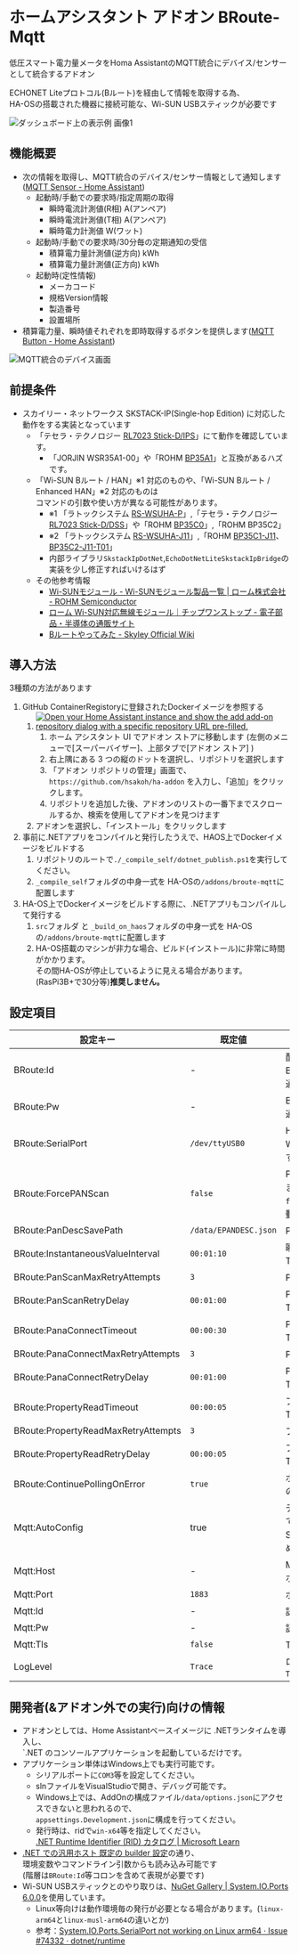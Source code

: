 # ホームアシスタント アドオン BRoute-Mqtt
低圧スマート電力量メータをHoma AssistantのMQTT統合にデバイス/センサーとして統合するアドオン

ECHONET Liteプロトコル(Bルート)を経由して情報を取得する為、<br>
HA-OSの搭載された機器に接続可能な、Wi-SUN USBスティックが必要です

![ダッシュボード上の表示例 画像1](_images/01.png)

## 機能概要
* 次の情報を取得し、MQTT統合のデバイス/センサー情報として通知します([MQTT Sensor - Home Assistant](https://www.home-assistant.io/integrations/sensor.mqtt/))
  * 起動時/手動での要求時/指定周期の取得
    * 瞬時電流計測値(R相) A(アンペア)
    * 瞬時電流計測値(T相) A(アンペア)
    * 瞬時電力計測値 W(ワット)
  * 起動時/手動での要求時/30分毎の定期通知の受信
    * 積算電力量計測値(逆方向) kWh
    * 積算電力量計測値(正方向) kWh
  * 起動時(定性情報)
    * メーカコード
    * 規格Version情報
    * 製造番号
    * 設置場所
* 積算電力量、瞬時値それぞれを即時取得するボタンを提供します([MQTT Button - Home Assistant](https://www.home-assistant.io/integrations/button.mqtt/))

![MQTT統合のデバイス画面](_images/02.png)

## 前提条件
* スカイリー・ネットワークス SKSTACK-IP(Single-hop Edition) に対応した動作をする実装となっています
    * 「テセラ・テクノロジー [RL7023 Stick-D/IPS](https://www.tessera.co.jp/product/rfmodul/rl7023stick-d_ips.html)」にて動作を確認しています。
        * 「JORJIN WSR35A1-00」や「ROHM [BP35A1](https://www.rohm.co.jp/products/wireless-communication/specified-low-power-radio-modules/bp35a1-product)」と互換があるハズです。
   * 「Wi-SUN Bルート / HAN」※1 対応のものや、「Wi-SUN Bルート /
Enhanced HAN」※2 対応のものは<br>コマンドの引数や使い方が異なる可能性があります。
      * ※1 「ラトックシステム [RS-WSUHA-P](https://www.ratocsystems.com/products/wisun/usb-wisun/rs-wsuha/)」,「テセラ・テクノロジー [RL7023 Stick-D/DSS](https://www.tessera.co.jp/product/rfmodul/rl7023stick-d_dss.html)」や「ROHM [BP35C0](https://www.rohm.co.jp/products/wireless-communication/specified-low-power-radio-modules/bp35c0-product)」,「ROHM BP35C2」
      * ※2 「ラトックシステム [RS-WSUHA-J11](https://www.ratocsystems.com/products/wisun/usb-wisun/rs-wsuha/)」,「ROHM [BP35C1-J11](https://www.rohm.co.jp/products/wireless-communication/specified-low-power-radio-modules/bp35c0-j11-product)、[BP35C2-J11-T01](https://www.rohm.co.jp/products/wireless-communication/specified-low-power-radio-modules/bp35c0-j11-product)」
      * 内部ライブラリ`SkstackIpDotNet`,`EchoDotNetLiteSkstackIpBridge`の実装を少し修正すればいけるはず
   * その他参考情報
       * [Wi-SUNモジュール - Wi-SUNモジュール製品一覧 | ローム株式会社 - ROHM Semiconductor](https://www.rohm.co.jp/products/wireless-communication/specified-low-power-radio-modules#anc-01)
       * [ローム Wi-SUN対応無線モジュール｜チップワンストップ - 電子部品・半導体の通販サイト](https://www.chip1stop.com/sp/products/rohm_wi-sun-module)
       * [Bルートやってみた - Skyley Official Wiki](https://www.skyley.com/wiki/index.php?B%E3%83%AB%E3%83%BC%E3%83%88%E3%82%84%E3%81%A3%E3%81%A6%E3%81%BF%E3%81%9F)

## 導入方法

3種類の方法があります

1. GitHub ContainerRegistoryに登録されたDockerイメージを参照する
    1. [![Open your Home Assistant instance and show the add add-on repository dialog with a specific repository URL pre-filled.](https://my.home-assistant.io/badges/supervisor_add_addon_repository.svg)](https://my.home-assistant.io/redirect/supervisor_add_addon_repository/?repository_url=https%3A%2F%2Fgithub.com%2Fhsakoh%2Fha-addon)
        1. ホーム アシスタント UI でアドオン ストアに移動します (左側のメニューで[スーパーバイザー]、上部タブで[アドオン ストア] )
        1. 右上隅にある 3 つの縦のドットを選択し、リポジトリを選択します
        1. 「アドオン リポジトリの管理」画面で、`https://github.com/hsakoh/ha-addon` を入力し、「追加」をクリックします。
        1. リポジトリを追加した後、アドオンのリストの一番下までスクロールするか、検索を使用してアドオンを見つけます
    1. アドオンを選択し、「インストール」をクリックします
1. 事前に.NETアプリをコンパイルと発行したうえで、HAOS上でDockerイメージをビルドする
    1. リポジトリのルートで`./_compile_self/dotnet_publish.ps1`を実行してください。
    1. `_compile_self`フォルダの中身一式を HA-OSの`/addons/broute-mqtt`に配置します
1. HA-OS上でDockerイメージをビルドする際に、.NETアプリもコンパイルして発行する
    1. `src`フォルダ と `_build_on_haos`フォルダの中身一式を HA-OSの`/addons/broute-mqtt`に配置します
    1. HA-OS搭載のマシンが非力な場合、ビルド(インストール)に非常に時間がかかります。<br>その間HA-OSが停止しているように見える場合があります。(RasPi3B+で30分等)**推奨しません。**

## 設定項目
|設定キー|既定値|説明|
|--|--|--|
|BRoute:Id|-|配送電会社から提供される<br>Bルートの認証IDを指定します<br>通常は32文字の英数字です|
|BRoute:Pw|-|Bルートの認証パスワードを指定します<br>通常は12文字の英数字です|
|BRoute:SerialPort|`/dev/ttyUSB0`|HAOSで識別される<br>Wi-SUN USBスティックのシリアルポートを指定します|
|BRoute:ForcePANScan|`false`|PANスキャンを起動時に強制する場合、`true`を指定します<br>`false`の場合、過去の接続時のPANを参照する為、再起動時等で再接続が早くなります|
|BRoute:PanDescSavePath|`/data/EPANDESC.json`|PANの情報を保存する先を指定します|
|BRoute:InstantaneousValueInterval|`00:01:10`|瞬時値の周期的な取得間隔を指定します<br>TimeSpan(`HH:mm:ss`)形式で記述します|
|BRoute:PanScanMaxRetryAttempts|`3`|PANスキャンの最大再試行回数を指定します|
|BRoute:PanScanRetryDelay|`00:01:00`|PANスキャンの再試行間隔を指定します<br>TimeSpan(`HH:mm:ss`)形式で記述します|
|BRoute:PanaConnectTimeout|`00:00:30`|PANA接続のタイムアウトを指定します<br>TimeSpan(`HH:mm:ss`)形式で記述します|
|BRoute:PanaConnectMaxRetryAttempts|`3`|PANA接続の最大再試行回数を指定します|
|BRoute:PanaConnectRetryDelay|`00:01:00`|PANA接続の再試行間隔を指定します<br>TimeSpan(`HH:mm:ss`)形式で記述します|
|BRoute:PropertyReadTimeout|`00:00:05`|プロパティ値読み出しのタイムアウトを指定します<br>TimeSpan(`HH:mm:ss`)形式で記述します|
|BRoute:PropertyReadMaxRetryAttempts|`3`|プロパティ値読み出しの最大再試行回数を指定します|
|BRoute:PropertyReadRetryDelay|`00:00:05`|プロパティ値読み出しの再試行間隔を指定します<br>TimeSpan(`HH:mm:ss`)形式で記述します|
|BRoute:ContinuePollingOnError|`true`|ポーリングでタイムアウト等エラー発生時、アドオンの処理を継続する場合、`true`を指定します|
|Mqtt:AutoConfig|true|デフォルトのHome Assistant Mosquitto統合を使用しているアドオンユーザーは、Home Assistant Supervisor APIを介して接続の詳細を検出できるため、この値をTrueに設定できます。|
|Mqtt:Host|-|MQTTブローカー<br>ホスト名を指定します|
|Mqtt:Port|`1883`|ポート番号を指定します|
|Mqtt:Id|-|認証がある場合、IDを指定します|
|Mqtt:Pw|-|認証がある場合、PWを指定します|
|Mqtt:Tls|`false`|TLS接続を受け入れる場合、指定します|
|LogLevel|`Trace`|ログレベルを設定します<br>`Trace`,`Debug`,`Information`,`Warning`,`Error`,`Critical`,`None`|

## 開発者(&アドオン外での実行)向けの情報
* アドオンとしては、Home Assistantベースイメージに .NETランタイムを導入し、<br>`.NET のコンソールアプリケーションを起動しているだけです。
* アプリケーション単体はWindows上でも実行可能です。
   * シリアルポートに`COM3`等を設定してください。
   * slnファイルをVisualStudioで開き、デバッグ可能です。
   * Windows上では、AddOnの構成ファイル`/data/options.json`にアクセスできないと思われるので、<br>`appsettings.Development.json`に構成を行ってください。
   * 発行時は、ridで`win-x64`等を指定してください。<br> [.NET Runtime Identifier (RID) カタログ | Microsoft Learn](https://learn.microsoft.com/ja-jp/dotnet/core/rid-catalog)
* [.NET での汎用ホスト 既定の builder 設定](https://learn.microsoft.com/ja-jp/dotnet/core/extensions/generic-host#default-builder-settings)の通り、<br>環境変数やコマンドライン引数からも読み込み可能です<br>(階層は`BRoute:Id`等コロンを含めて表現が必要です)
* Wi-SUN USBスティックとのやり取りは、[NuGet Gallery | System.IO.Ports 6.0.0](https://www.nuget.org/packages/System.IO.Ports/6.0.0)を使用しています。
   * Linux等向けは動作環境毎の発行が必要となる場合があります。(`linux-arm64`と`linux-musl-arm64`の違いとか)
   * 参考：[System.IO.Ports.SerialPort not working on Linux arm64 · Issue #74332 · dotnet/runtime](https://github.com/dotnet/runtime/issues/74332)